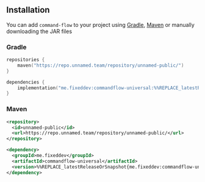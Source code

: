 ## Installation

You can add `command-flow` to your project using [Gradle](https://gradle.org/),
[Maven](https://maven.apache.org/) or manually downloading the JAR files

### Gradle
```kotlin
repositories {
    maven("https://repo.unnamed.team/repository/unnamed-public/")
}
```
```kotlin
dependencies {
    implementation("me.fixeddev:commandflow-universal:%%REPLACE_latestReleaseOrSnapshot{me.fixeddev:commandflow-universal}%%")
}
```

### Maven
```xml
<repository>
  <id>unnamed-public</id>
  <url>https://repo.unnamed.team/repository/unnamed-public/</url>
</repository>
```
```xml
<dependency>
  <groupId>me.fixeddev</groupId>
  <artifactId>commandflow-universal</artifactId>
  <version>%%REPLACE_latestReleaseOrSnapshot{me.fixeddev:commandflow-universal}%%</version>
</dependency>
```
